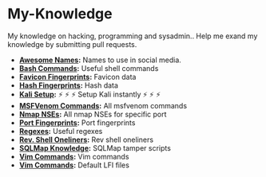 # My-Knowledge
My knowledge on hacking, programming and sysadmin.. Help me exand my knowledge by submitting pull requests.

* **[Awesome Names](https://github.com/machinexa2/My-Knowledge/tree/master/AwesomeNames):** Names to use in social media.
* **[Bash Commands](https://github.com/machinexa2/My-Knowledge/tree/master/Bash):** Useful shell commands
* **[Favicon Fingerprints](https://github.com/machinexa2/My-Knowledge/tree/master/Bash):** Favicon data
* **[Hash Fingerprints](https://github.com/machinexa2/My-Knowledge/tree/master/Hash):** Hash data
* **[Kali Setup](https://github.com/machinexa2/My-Knowledge/tree/master/KaliSetup):** :zap: :zap: :zap: Setup Kali instantly :zap: :zap: :zap:
* **[MSFVenom Commands](https://github.com/machinexa2/My-Knowledge/tree/master/MSFVenom):** All msfvenom commands
* **[Nmap NSEs](https://github.com/machinexa2/My-Knowledge/tree/master/Nmap):** All nmap NSEs for specific port
* **[Port Fingerprints](https://github.com/machinexa2/My-Knowledge/tree/master/PortData):** Port fingerprints
* **[Regexes](https://github.com/machinexa2/My-Knowledge/tree/master/Regex):** Useful regexes
* **[Rev. Shell Oneliners](https://github.com/machinexa2/My-Knowledge/tree/master/ReverseShell):** Rev shell oneliners
* **[SQLMap Knowledge](https://github.com/machinexa2/My-Knowledge/tree/master/SQLmap):** SQLMap tamper scripts
* **[Vim Commands](https://github.com/machinexa2/My-Knowledge/tree/master/Vim):** Vim commands
* **[Vim Commands](https://github.com/machinexa2/My-Knowledge/tree/master/LFI):** Default LFI files

